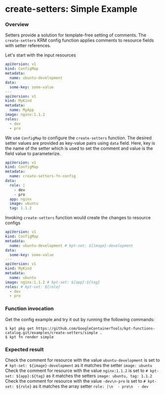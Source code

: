 # create-setters: Simple Example

### Overview

Setters provide a solution for template-free setting of comments. The
`create-setters` KRM config function applies comments to resource fields
with setter references.

Let's start with the input resources

```yaml
apiVersion: v1
kind: ConfigMap
metadata:
  name: ubuntu-development
data:
  some-key: some-value
---
apiVersion: v1
kind: MyKind
metadata:
  name: MyApp
image: nginx:1.1.2
roles:
  - dev
  - pro
```
We use `ConfigMap` to configure the `create-setters` function. 
The desired setter values are provided as key-value pairs using `data` field.
Here, key is the name of the setter which is used to set the comment and value 
is the field value to parameterize.


```yaml
apiVersion: v1
kind: ConfigMap
metadata:
  name: create-setters-fn-config
data:
  role: |
    - dev
    - pro
  app: nginx
  image: ubuntu
  tag: 1.1.2
```

Invoking `create-setters` function would create the changes to resource configs

```yaml
apiVersion: v1
kind: ConfigMap
metadata:
  name: ubuntu-development # kpt-set: ${image}-development
data:
  some-key: some-value
---
apiVersion: v1
kind: MyKind
metadata:
  name: ubuntu
image: nginx:1.1.2 # kpt-set: ${app}:${tag}
roles: # kpt-set: ${role}
  - dev
  - pro
```

### Function invocation

Get the config example and try it out by running the following commands:

```shell
$ kpt pkg get https://github.com/GoogleContainerTools/kpt-functions-catalog.git/examples/create-setters/simple .
$ kpt fn render simple
```

### Expected result

Check the comment for resource with the value `ubuntu-development` is set to 
`# kpt-set: ${image}-development` as it matches the setter `image: ubuntu`
Check the comment for resource with the value `nginx:1.1.2` is set to 
`# kpt-set: ${app}:${tag}` as it matches the setters `image: ubuntu, tag: 1.1.2`
Check the comment for resource with the value `-dev\n-pro` is set to 
`# kpt-set: ${role}` as it matches the array setter `role: |\n  - pro\n  - dev`